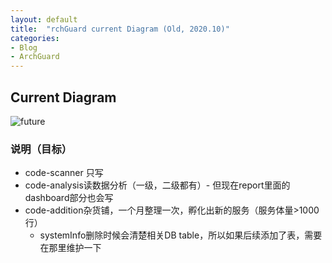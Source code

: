 ```yaml
---
layout: default
title:  "rchGuard current Diagram (Old, 2020.10)"
categories:
- Blog
- ArchGuard
---
```


## Current Diagram

![future](http://www.plantuml.com/plantuml/png/bLHVJnj747_tfzZw2QI6Qr2V-XGRcnH2KZScpsYxjp5NrhkdlJseMrLAmfy08ZhID9LA6veea5IjIf3IaXHClqozT-R9Nw5pVyvmbvWcVl7CxCplzvlPsxdaA2oLssI53onEc6jILp8qgvJjV68O4Y-CD2mrwtxXEbGImHNbQeI8fd7T8bYQuff5RSgCiOylr1ZcwiRLAKDIHh53ZOiNFeBup1WKOOjJEMA7B8KQbOxWCzMlr528UV53L2n9CcifIbGH77_xmDzUqgzNaO4IUtsxE9ol6uNK2fqFAtJxblRkGqgXtd8KRSwKXSjDB5j394M_x89OD2OaBGwZRme8VdrTGqIOjCGnQpcMCrw5YZ48e3I2nergCGDpOmAu1aDS5QRBQ1ucXBWY5BFucIPNL_pjJRt-ItVnkDVUqC_kTFvvrFthXpZ-xwtR_iPT__7Ts1tItc_T5qULyl1RsUi4Sx1JsiJDikhDfU3mkR_sk-zvtVt5uFjVzVAkzfxssgi0hbT-h9H1HkVrFU3fjTS6yamBmHnqbWfDOkdao9PVTOuVn6JwrIwuaACtbdljhKayZvDEbry6Bu-WqzfK_VEfL5CIwnmz3HxVrZlt_4TtzE4pY4nY8eZmrtVr_NLmBrlAzpOxXplTlNrz_33OMehfphsUacbQoX8ybP_wMVL0sVtp-Sc3Gv3RVR7KQU_tMIEferSKc7fdw-J9ty5FUy7Uas1p9VXZ3KPPASFuO9Zf14zbV4dvdCKTW9-CBJJHn0qQybK4cGklgwZtjlJgGN9-yl1dlUZbK4ngKsvIJbfHIrzJMMDkm-8XIly8fMSeFWmvmh4NJybzxxlEqG60dqBVPAq5tAfJEMyH2fdZaO-IG5XRTsrRI8KgPLHobK2ktP3Of7c9WhXDobN9jaDLYOV0ZJ0MSAC1oXo0XR-RGYBC62eRLLIgJUIWg2lf7Av7gL1RFUFsUyh7Xn7AO61uketmwS9yc6WbZpcAe3WKoPgbZ8L6748EaPQj8h1l2_2xJbcwiTxO6B0ZO2r4WkgVNOCMqkJHzqn-unF9PaQfUS2tBfzFfwThEOfyNNPjl6D1_XaDhkn3PzP6T6VHrKtmUJ57qwO6VzN_LtvUzRiFfp_uSvvNR6J8Bq6kssJ_0G00)

### 说明（目标）

* code-scanner 只写
* code-analysis读数据分析（一级，二级都有）- 但现在report里面的dashboard部分也会写
* code-addition杂货铺，一个月整理一次，孵化出新的服务（服务体量>1000行）
    * systemInfo删除时候会清楚相关DB table，所以如果后续添加了表，需要在那里维护一下

